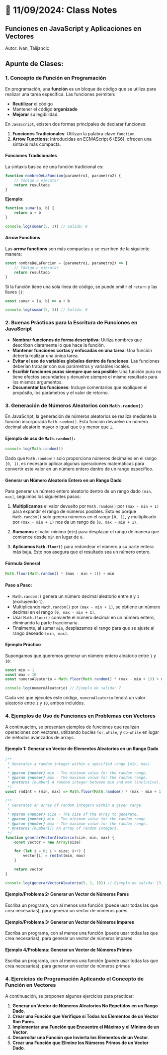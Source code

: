 # 📝 11/09/2024: Class Notes

## Funciones en JavaScript y Aplicaciones en Vectores
Autor: Ivan, Talijancic

## Apunte de Clases:

### 1. Concepto de Función en Programación

En programación, una **función** es un bloque de código que se utiliza para realizar una tarea específica. Las funciones permiten:

- **Reutilizar** el código
- Mantener el código **organizado**
- **Mejorar** su legibilidad.

En `JavaScript`, existen dos formas principales de declarar funciones:

1. **Funciones Tradicionales**: Utilizan la palabra clave `function`.
2. **Arrow Functions**: Introducidas en ECMAScript 6 (ES6), ofrecen una sintaxis más compacta.

#### Funciones Tradicionales

La sintaxis básica de una función tradicional es:

```js
function nombreDeLaFuncion(parametro1, parametro2) {
    // Código a ejecutar
    return resultado
}
```

**Ejemplo**:

```js
function sumar(a, b) {
    return a + b
}

console.log(sumar(5, 3)) // Salida: 8
```

#### Arrow Functions

Las **arrow functions** son más compactas y se escriben de la siguiente manera:

```js
const nombreDeLaFuncion = (parametro1, parametro2) => {
    // Código a ejecutar
    return resultado
}
```

Si la función tiene una sola línea de código, se puede omitir el `return` y las llaves `{}`:

```js
const sumar = (a, b) => a + b

console.log(sumar(5, 3)) // Salida: 8
```

### 2. Buenas Prácticas para la Escritura de Funciones en JavaScript

- **Nombrar funciones de forma descriptiva**: Utiliza nombres que describan claramente lo que hace la función.
- **Mantener funciones cortas y enfocadas en una tarea**: Una función debería realizar una única tarea.
- **Evitar el uso de variables globales dentro de funciones**: Las funciones deberían trabajar con sus parámetros y variables locales.
- **Escribir funciones puras siempre que sea posible**: Una función pura no tiene efectos secundarios y devuelve siempre el mismo resultado para los mismos argumentos.
- **Documentar las funciones**: Incluye comentarios que expliquen el propósito, los parámetros y el valor de retorno.

### 3. Generación de Números Aleatorios con `Math.random()`

En JavaScript, la generación de números aleatorios se realiza mediante la función incorporada `Math.random()`. Esta función devuelve un número decimal aleatorio mayor o igual que `0` y menor que `1`.

#### Ejemplo de uso de `Math.random()`:

```js
console.log(Math.random())
```

Dado que `Math.random()` solo proporciona números decimales en el rango `[0, 1)`, es necesario aplicar algunas operaciones matemáticas para convertir este valor en un número entero dentro de un rango específico.

#### Generar un Número Aleatorio Entero en un Rango Dado

Para generar un número entero aleatorio dentro de un rango dado `[min, max]`, seguimos los siguientes pasos:

1. **Multiplicamos** el valor devuelto por `Math.random()` por `(max - min + 1)` para expandir el rango de números posibles. Esto es porque `Math.random()` solo genera números en el rango `[0, 1)`, y multiplicarlo por `(max - min + 1)` nos da un rango de `[0, max - min + 1)`.

2. **Sumamos** el valor mínimo (`min`) para desplazar el rango de manera que comience desde `min` en lugar de `0`.

3. **Aplicamos `Math.floor()`** para redondear el número a su parte entera más baja. Esto nos asegura que el resultado sea un número entero.

#### Fórmula General

```js
Math.floor(Math.random() * (max - min + 1)) + min
```

#### Paso a Paso:

- `Math.random()` genera un número decimal aleatorio entre `0` y `1` (excluyendo `1`).
- Multiplicando `Math.random()` por `(max - min + 1)`, se obtiene un número decimal en el rango `[0, max - min + 1)`.
- Usar `Math.floor()` convierte el número decimal en un número entero, eliminando la parte fraccionaria.
- Finalmente, al sumar `min`, desplazamos el rango para que se ajuste al rango deseado `[min, max]`.

#### Ejemplo Práctico

Supongamos que queremos generar un número entero aleatorio entre `1` y `10`:

```js
const min = 1
const max = 10
const numeroAleatorio = Math.floor(Math.random() * (max - min + 1)) + min

console.log(numeroAleatorio) // Ejemplo de salida: 7
```

Cada vez que ejecutes este código, `numeroAleatorio` tendrá un valor aleatorio entre `1` y `10`, ambos incluidos.

### 4. Ejemplos de Uso de Funciones en Problemas con Vectores

A continuación, se presentan ejemplos de funciones que realizan operaciones con vectores, utilizando bucles `for`, `while`, y `do-while` en lugar de métodos avanzados de arrays.

#### Ejemplo 1: Generar un Vector de Elementos Aleatorios en un Rango Dado

```js
/**
 * Generates a random integer within a specified range [min, max].
 *
 * @param {number} min - The minimum value for the random range.
 * @param {number} max - The maximum value for the random range.
 * @returns {number} A random integer between min and max (inclusive).
 */
const rndInt = (min, max) => Math.floor(Math.random() * (max - min + 1)) + min

/**
 * Generates an array of random integers within a given range.
 *
 * @param {number} size - The size of the array to generate.
 * @param {number} min - The minimum value for the random range.
 * @param {number} max - The maximum value for the random range.
 * @returns {number[]} An array of random integers.
 */
function generarVectorAleatorio(size, min, max) {
    const vector = new Array(size)

    for (let i = 0; i < size; i++) {
        vector[i] = rndInt(min, max)
    }

    return vector
}

console.log(generarVectorAleatorio(5, 1, 10)) // Ejemplo de salida: [3, 7, 2, 9, 5]
```

#### Ejemplo/Problema 2: Generar un Vector de Números Pares
Escriba un programa, con al menos una función (puede usar todas las que crea necesarias), para generar un vector de números pares

#### Ejemplo/Problema 3: Generar un Vector de Números Impares
Escriba un programa, con al menos una función (puede usar todas las que crea necesarias), para generar un vector de números impares

#### Ejemplo 4/Problema: Generar un Vector de Números Primos
Escriba un programa, con al menos una función (puede usar todas las que crea necesarias), para generar un vector de números primos

### 4. Ejercicios de Programación Aplicando el Concepto de Función en Vectores

A continuación, se proponen algunos ejercicios para practicar:

1. **Generar un Vector de Números Aleatorios No Repetidos en un Rango Dado**.
2. **Crear una Función que Verifique si Todos los Elementos de un Vector Son Pares**.
3. **Implementar una Función que Encuentre el Máximo y el Mínimo de un Vector**.
4. **Desarrollar una Función que Invierta los Elementos de un Vector**.
5. **Crear una Función que Elimine los Números Primos de un Vector Dado**.
